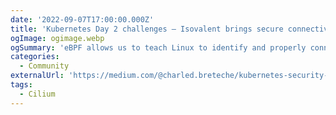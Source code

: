 ```yaml
---
date: '2022-09-07T17:00:00.000Z'
title: 'Kubernetes Day 2 challenges — Isovalent brings secure connectivity, nabs funding'
ogImage: ogimage.webp
ogSummary: 'eBPF allows us to teach Linux to identify and properly connect, load-balance, firewall, and monitor these containerized workloads in a way that would never be scalable or performant using the legacy Linux networking'
categories:
  - Community
externalUrl: 'https://medium.com/@charled.breteche/kubernetes-security-control-pod-to-pod-communications-with-cilium-network-policies-d7275b2ed378'
tags:
  - Cilium
---
```


